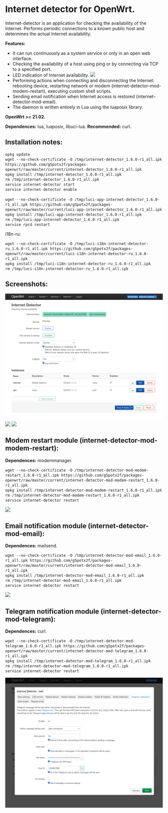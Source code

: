 # Internet detector for OpenWrt.
Internet-detector is an application for checking the availability of the Internet. Performs periodic connections to a known public host and determines the actual Internet availability.

**Features:**
 - It can run continuously as a system service or only in an open web interface.
 - Checking the availability of a host using ping or by connecting via TCP to a specified port.
 - LED indication of Internet availability.
![](https://github.com/gSpotx2f/luci-app-internet-detector/blob/master/screenshots/internet-led.jpg)
 - Performing actions when connecting and disconnecting the Internet: rebooting device, restarting network or modem (internet-detector-mod-modem-restart), executing custom shell scripts.
 - Sending email notification when Internet access is restored (internet-detector-mod-email).
 - The daemon is written entirely in Lua using the luaposix library.

**OpenWrt >= 21.02.**

**Dependences:** lua, luaposix, libuci-lua.
**Recommended:** curl.

## Installation notes:

    opkg update
    wget --no-check-certificate -O /tmp/internet-detector_1.6.0-r1_all.ipk https://github.com/gSpotx2f/packages-openwrt/raw/master/current/internet-detector_1.6.0-r1_all.ipk
    opkg install /tmp/internet-detector_1.6.0-r1_all.ipk
    rm /tmp/internet-detector_1.6.0-r1_all.ipk
    service internet-detector start
    service internet-detector enable

    wget --no-check-certificate -O /tmp/luci-app-internet-detector_1.6.0-r1_all.ipk https://github.com/gSpotx2f/packages-openwrt/raw/master/current/luci-app-internet-detector_1.6.0-r1_all.ipk
    opkg install /tmp/luci-app-internet-detector_1.6.0-r1_all.ipk
    rm /tmp/luci-app-internet-detector_1.6.0-r1_all.ipk
    service rpcd restart

i18n-ru:

    wget --no-check-certificate -O /tmp/luci-i18n-internet-detector-ru_1.6.0-r1_all.ipk https://github.com/gSpotx2f/packages-openwrt/raw/master/current/luci-i18n-internet-detector-ru_1.6.0-r1_all.ipk
    opkg install /tmp/luci-i18n-internet-detector-ru_1.6.0-r1_all.ipk
    rm /tmp/luci-i18n-internet-detector-ru_1.6.0-r1_all.ipk

## Screenshots:

![](https://github.com/gSpotx2f/luci-app-internet-detector/blob/master/screenshots/01.jpg)
![](https://github.com/gSpotx2f/luci-app-internet-detector/blob/master/screenshots/02.jpg)
![](https://github.com/gSpotx2f/luci-app-internet-detector/blob/master/screenshots/03.jpg)

## Modem restart module (internet-detector-mod-modem-restart):

**Dependences:** modemmanager.

    wget --no-check-certificate -O /tmp/internet-detector-mod-modem-restart_1.6.0-r1_all.ipk https://github.com/gSpotx2f/packages-openwrt/raw/master/current/internet-detector-mod-modem-restart_1.6.0-r1_all.ipk
    opkg install /tmp/internet-detector-mod-modem-restart_1.6.0-r1_all.ipk
    rm /tmp/internet-detector-mod-modem-restart_1.6.0-r1_all.ipk
    service internet-detector restart

![](https://github.com/gSpotx2f/luci-app-internet-detector/blob/master/screenshots/04.jpg)

## Email notification module (internet-detector-mod-email):

**Dependences:** mailsend.

    wget --no-check-certificate -O /tmp/internet-detector-mod-email_1.6.0-r1_all.ipk https://github.com/gSpotx2f/packages-openwrt/raw/master/current/internet-detector-mod-email_1.6.0-r1_all.ipk
    opkg install /tmp/internet-detector-mod-email_1.6.0-r1_all.ipk
    rm /tmp/internet-detector-mod-email_1.6.0-r1_all.ipk
    service internet-detector restart

![](https://github.com/gSpotx2f/luci-app-internet-detector/blob/master/screenshots/05.jpg)

## Telegram notification module (internet-detector-mod-telegram):

**Dependences:** curl.

    wget --no-check-certificate -O /tmp/internet-detector-mod-telegram_1.6.0-r1_all.ipk https://github.com/gSpotx2f/packages-openwrt/raw/master/current/internet-detector-mod-telegram_1.6.0-r1_all.ipk
    opkg install /tmp/internet-detector-mod-telegram_1.6.0-r1_all.ipk
    rm /tmp/internet-detector-mod-telegram_1.6.0-r1_all.ipk
    service internet-detector restart

![](https://github.com/gSpotx2f/luci-app-internet-detector/blob/master/screenshots/06.jpg)
